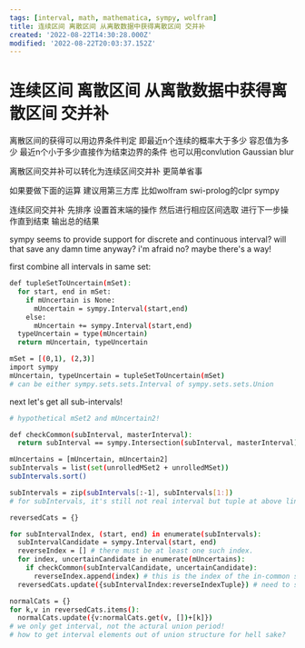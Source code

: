 ```yaml
---
tags: [interval, math, mathematica, sympy, wolfram]
title: 连续区间 离散区间 从离散数据中获得离散区间 交并补
created: '2022-08-22T14:30:28.000Z'
modified: '2022-08-22T20:03:37.152Z'
---
```


# 连续区间 离散区间 从离散数据中获得离散区间 交并补

离散区间的获得可以用边界条件判定 即最近n个连续的概率大于多少 容忍值为多少 最近n个小于多少直接作为结束边界的条件 也可以用convlution Gaussian blur

离散区间交并补可以转化为连续区间交并补 更简单省事

如果要做下面的运算 建议用第三方库 比如wolfram swi-prolog的clpr sympy

连续区间交并补 先排序 设置首末端的操作 然后进行相应区间选取 进行下一步操作直到结束 输出总的结果

sympy seems to provide support for discrete and continuous interval? will that save any damn time anyway? i'm afraid no? maybe there's a way!

first combine all intervals in same set:
```bash
def tupleSetToUncertain(mSet):
  for start, end in mSet:
    if mUncertain is None:
      mUncertain = sympy.Interval(start,end)
    else:
      mUncertain += sympy.Interval(start,end)
  typeUncertain = type(mUncertain)
  return mUncertain, typeUncertain

mSet = [(0,1), (2,3)]
import sympy
mUncertain, typeUncertain = tupleSetToUncertain(mSet)
# can be either sympy.sets.sets.Interval of sympy.sets.sets.Union
```

next let's get all sub-intervals!
```bash
# hypothetical mSet2 and mUncertain2!

def checkCommon(subInterval, masterInterval):
  return subInterval == sympy.Intersection(subInterval, masterInterval)

mUncertains = [mUncertain, mUncertain2]
subIntervals = list(set(unrolledMSet2 + unrolledMSet))
subIntervals.sort()

subIntervals = zip(subIntervals[:-1], subIntervals[1:])
# for subIntervals, it's still not real interval but tuple at above line.

reversedCats = {}

for subIntervalIndex, (start, end) in enumerate(subIntervals):
  subIntervalCandidate = sympy.Interval(start, end)
  reverseIndex = [] # there must be at least one such index.
  for index, uncertainCandidate in enumerate(mUncertains):
    if checkCommon(subIntervalCandidate, uncertainCandidate):
      reverseIndex.append(index) # this is the index of the in-common set of the original set list
  reversedCats.update({subIntervalIndex:reverseIndexTuple}) # need to sort and index? or not to sort because this is already done?

normalCats = {}
for k,v in reversedCats.items():
  normalCats.update({v:normalCats.get(v, [])+[k]})
# we only get interval, not the actural union period!
# how to get interval elements out of union structure for hell sake?
```
